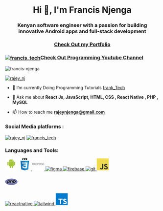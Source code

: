 <h1 align="center">Hi 👋, I'm Francis Njenga</h1>
<h3 align="center">Kenyan software engineer with a passion for building innovative Android apps and full-stack development</h3>
<h3 align="center"><a href="https://francis-njenga.vercel.app/">Check Out my Portfolio</a></h3>
<h3 align="left"><a href="https://www.youtube.com/@francis_tech" target="blank"><img align="center" src="https://raw.githubusercontent.com/rahuldkjain/github-profile-readme-generator/master/src/images/icons/Social/youtube.svg" alt="francis_tech" height="30" width="40" />Check Out Programming Youtube Channel </a></h3>
<p align="left"> <img src="https://komarev.com/ghpvc/?username=francis-njenga&label=Profile%20views&color=0e75b6&style=flat" alt="francis-njenga" /> </p>

<p align="left"> <a href="https://twitter.com/rajey_nj" target="blank"><img src="https://img.shields.io/twitter/follow/rajey_nj?logo=twitter&style=for-the-badge" alt="rajey_nj" /></a> </p>

- 🔭 I’m currently Doing Programming Tutorials [frank_Tech](https://www.youtube.com/channel/UCIaqBsk6GdL0GPIJ9ThOrMA)



- 💬 Ask me about **React Js, JavaScript, HTML, CSS , React Native , PHP , MySQL**

- 📫 How to reach me **rajeynjenga@gmail.com**

<h3 align="left">Social Media platforms :</h3>
<p align="left">
<a href="https://twitter.com/rajey_nj" target="blank"><img align="center" src="https://raw.githubusercontent.com/rahuldkjain/github-profile-readme-generator/master/src/images/icons/Social/twitter.svg" alt="rajey_nj" height="30" width="40" /></a>
<a href="https://www.youtube.com/@francis_tech" target="blank"><img align="center" src="https://raw.githubusercontent.com/rahuldkjain/github-profile-readme-generator/master/src/images/icons/Social/youtube.svg" alt="francis_tech" height="30" width="40" /></a>
</p>

<h3 align="left">Languages and Tools:</h3>
<p
 <a href="https://developer.android.com" target="_blank" rel="noreferrer"> <img src="https://raw.githubusercontent.com/devicons/devicon/master/icons/android/android-original-wordmark.svg" alt="android" width="40" height="40"/> </a> 
 <a href="https://www.w3schools.com/css/" target="_blank" rel="noreferrer"> <img src="https://raw.githubusercontent.com/devicons/devicon/master/icons/css3/css3-original-wordmark.svg" alt="css3" width="40" height="40"/> </a>
   <a href="https://expressjs.com" target="_blank" rel="noreferrer"> <img src="https://raw.githubusercontent.com/devicons/devicon/master/icons/express/express-original-wordmark.svg" alt="express" width="40" height="40"/> </a> 
   <a href="https://www.figma.com/" target="_blank" rel="noreferrer"> <img src="https://www.vectorlogo.zone/logos/figma/figma-icon.svg" alt="figma" width="40" height="40"/> </a> 
   <a href="https://firebase.google.com/" target="_blank" rel="noreferrer"> <img src="https://www.vectorlogo.zone/logos/firebase/firebase-icon.svg" alt="firebase" width="40" height="40"/> </a> 
   <a href="https://git-scm.com/" target="_blank" rel="noreferrer">   <img src="https://www.vectorlogo.zone/logos/git-scm/git-scm-icon.svg" alt="git" width="40" height="40"/> </a> 
 
  <a href="https://developer.mozilla.org/en-US/docs/Web/JavaScript" target="_blank" rel="noreferrer">
  <img src="https://raw.githubusercontent.com/devicons/devicon/master/icons/javascript/javascript-original.svg" alt="javascript" width="40" height="40"/> </a> 
  
  <a href="https://nodejs.org" target="_blank" rel="noreferrer"> 


  <img src="https://raw.githubusercontent.com/devicons/devicon/master/icons/php/php-original.svg" alt="php" width="40" height="40"/> </a>

   <a href="https://reactjs.org/" target="_blank" rel="noreferrer"> 

  <img src="https://reactnative.dev/img/header_logo.svg" alt="reactnative" width="40" height="40"/> </a> 
  <a href="https://tailwindcss.com/" target="_blank" rel="noreferrer"> 
  <img src="https://www.vectorlogo.zone/logos/tailwindcss/tailwindcss-icon.svg" alt="tailwind" width="40" height="40"/> </a> 
  <a href="https://www.typescriptlang.org/" target="_blank" rel="noreferrer"> 
  <img src="https://raw.githubusercontent.com/devicons/devicon/master/icons/typescript/typescript-original.svg" alt="typescript" width="40" height="40"/> </a>
 </p>

